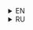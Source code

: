 <!-- AUTO‑GENERATED: do not edit directly -->

<details><summary>EN</summary>

* [Documentation](Documentation.md)
  * [inner](inner/inner.md)
  * [test](test/test.md)
    * [inner](test/inner/inner.md)
    * [inner2](test/inner2/inner2.md)

</details>

<details><summary>RU</summary>

* [Документация](Документация.md)
  * [внутренний](inner/внутренний.md)
  * [тест](test/тест.md)
    * [внутренний](test/inner/внутренний.md)
    * [внутренний2](test/inner2/внутренний2.md)

</details>
